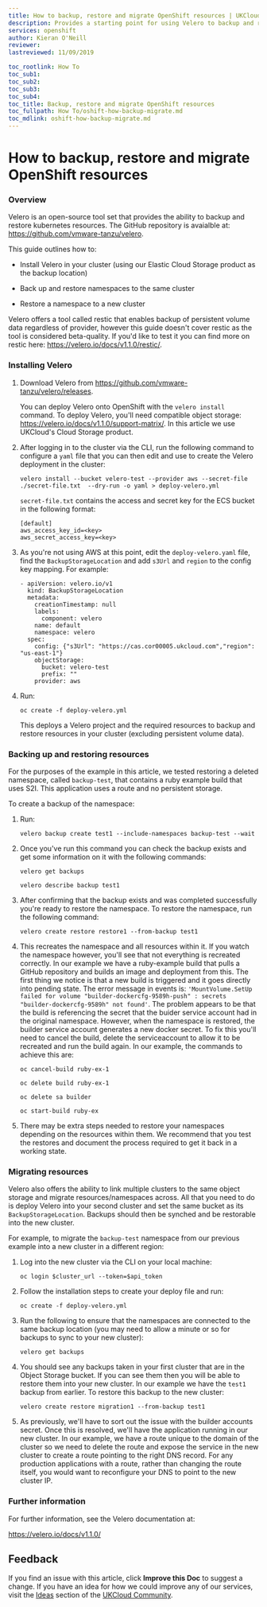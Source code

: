 ```yaml
---
title: How to backup, restore and migrate OpenShift resources | UKCloud Ltd
description: Provides a starting point for using Velero to backup and restore cluster resources and migrate between clusters
services: openshift
author: Kieran O'Neill
reviewer: 
lastreviewed: 11/09/2019

toc_rootlink: How To
toc_sub1: 
toc_sub2:
toc_sub3:
toc_sub4:
toc_title: Backup, restore and migrate OpenShift resources
toc_fullpath: How To/oshift-how-backup-migrate.md
toc_mdlink: oshift-how-backup-migrate.md
---
```


# How to backup, restore and migrate OpenShift resources

### Overview

Velero is an open-source tool set that provides the ability to backup and restore kubernetes resources. The GitHub repository is avaialble at: <https://github.com/vmware-tanzu/velero>.

This guide outlines how to:

- Install Velero in your cluster (using our Elastic Cloud Storage product as the backup location)

- Back up and restore namespaces to the same cluster

- Restore a namespace to a new cluster

Velero offers a tool called restic that enables backup of persistent volume data regardless of provider, however this guide doesn't cover restic as the tool is considered beta-quality. If you'd like to test it you can find more on restic here: <https://velero.io/docs/v1.1.0/restic/>.

### Installing Velero

1. Download Velero from <https://github.com/vmware-tanzu/velero/releases>.

    You can deploy Velero onto OpenShift with the `velero install` command. To deploy Velero, you'll need compatible object storage: <https://velero.io/docs/v1.1.0/support-matrix/>. In this article we use UKCloud's Cloud Storage product.

2. After logging in to the cluster via the CLI, run the following command to configure a `yaml` file that you can then edit and use to create the Velero deployment in the cluster:

    `velero install --bucket velero-test --provider aws --secret-file ./secret-file.txt  --dry-run -o yaml > deploy-velero.yml`

    `secret-file.txt` contains the access and secret key for the ECS bucket in the following format:

    ```
    [default]
    aws_access_key_id=<key>
    aws_secret_access_key=<key>
    ```

3. As you're not using AWS at this point, edit the `deploy-velero.yaml` file, find the `BackupStorageLocation` and add `s3Url` and `region` to the config key mapping. For example:

    ```
    - apiVersion: velero.io/v1
      kind: BackupStorageLocation
      metadata:
        creationTimestamp: null
        labels:
          component: velero
        name: default
        namespace: velero
      spec:
        config: {"s3Url": "https://cas.cor00005.ukcloud.com","region": "us-east-1"}
        objectStorage:
          bucket: velero-test
          prefix: ""
        provider: aws
    ```

4. Run:

    `oc create -f deploy-velero.yml`

    This deploys a Velero project and the required resources to backup and restore resources in your cluster (excluding persistent volume data).

### Backing up and restoring resources

For the purposes of the example in this article, we tested restoring a deleted namespace, called `backup-test`, that contains a ruby example build that uses S2I. This application uses a route and no persistent storage.

To create a backup of the namespace:

1. Run:

    `velero backup create test1 --include-namespaces backup-test --wait`

2. Once you've run this command you can check the backup exists and get some information on it with the following commands:

    ```
    velero get backups
    
    velero describe backup test1
    ```

3. After confirming that the backup exists and was completed successfully you're ready to restore the namespace. To restore the namespace, run the following command:

    `velero create restore restore1 --from-backup test1`

4. This recreates the namespace and all resources within it. If you watch the namespace however, you'll see that not everything is recreated correctly. In our example we have a ruby-example build that pulls a GitHub repository and builds an image and deployment from this. The first thing we notice is that a new build is triggered and it goes directly into pending state. The error message in events is: `'MountVolume.SetUp failed for volume "builder-dockercfg-9589h-push" : secrets "builder-dockercfg-9589h" not found'`. The problem appears to be that the build is referencing the secret that the buider service account had in the original namespace. However, when the namespace is restored, the builder service account generates a new docker secret. To fix this you'll need to cancel the build, delete the serviceaccount to allow it to be recreated and run the build again. In our example, the commands to achieve this are:

    ```
    oc cancel-build ruby-ex-1
    
    oc delete build ruby-ex-1
    
    oc delete sa builder
    
    oc start-build ruby-ex
    ```

5. There may be extra steps needed to restore your namespaces depending on the resources within them. We recommend that you test the restores and document the process required to get it back in a working state.

### Migrating resources

Velero also offers the ability to link multiple clusters to the same object storage and migrate resources/namespaces across. All that you need to do is deploy Velero into your second cluster and set the same bucket as its `BackupStorageLocation`. Backups should then be synched and be restorable into the new cluster.

For example, to migrate the `backup-test` namespace from our previous example into a new cluster in a different region:

1. Log into the new cluster via the CLI on your local machine:

    `oc login $cluster_url --token=$api_token`

2. Follow the installation steps to create your deploy file and run:

    `oc create -f deploy-velero.yml`

3. Run the following to ensure that the namespaces are connected to the same backup location (you may need to allow a minute or so for backups to sync to your new cluster):

    `velero get backups`

4. You should see any backups taken in your first cluster that are in the Object Storage bucket. If you can see them then you will be able to restore them into your new cluster. In our example we have the `test1` backup from earlier. To restore this backup to the new cluster:

    `velero create restore migration1 --from-backup test1`

5. As previously, we'll have to sort out the issue with the builder accounts secret. Once this is resolved, we'll have the application running in our new cluster. In our example, we have a route unique to the domain of the cluster so we need to delete the route and expose the service in the new cluster to create a route pointing to the right DNS record. For any production applications with a route, rather than changing the route itself, you would want to reconfigure your DNS to point to the new cluster IP.

### Further information

For further information, see the Velero documentation at:

<https://velero.io/docs/v1.1.0/>

## Feedback

If you find an issue with this article, click **Improve this Doc** to suggest a change. If you have an idea for how we could improve any of our services, visit the [Ideas](https://community.ukcloud.com/ideas) section of the [UKCloud Community](https://community.ukcloud.com).
